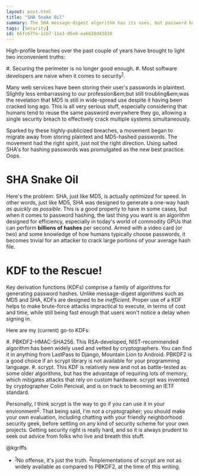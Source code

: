 ```yaml
---
layout: post.html
title: "SHA Snake Oil"
summary: The SHA message-digest algorithm has its uses, but password hashing isn't one of them.
tags: [Security]
id: 66fc67fe-1cb7-11e3-95e0-ea6628d43830
---
```


High-profile breaches over the past couple of years have brought to light two inconvenient truths:

#. Securing the perimeter is no longer good enough.
#. Most software developers are naive when it comes to security<sup><a name="id-1" href="#id-1.ftn">1</a></sup>.

Many web services have been storing their user's passwords in plaintext. Slightly less embarrassing to our profession&em;but still troubling&em;was the revelation that MD5 is still in wide-spread use despite it having been cracked long ago. This is all very serious stuff, especially considering that humans tend to reuse the same password everywhere they go, allowing a single security breach to effectively crack multiple systems simultaneously.

Sparked by these highly-publicized breaches, a movement began to migrate away from storing plaintext and MD5-hashed passwords. The movement had the right spirit, just not the right direction. Using salted SHA's for hashing passwords was promulgated as the new best practice. Oops.

# SHA Snake Oil #

Here's the problem: SHA, just like MD5, is actually *optimized* for speed. In other words, just like MD5, SHA was designed to generate a one-way hash *as quickly as possible*. This is a good property to have in some cases, but when it comes to password hashing, the last thing you want is an algorithm designed for efficiency, especially in today's world of commodity GPUs that can perform **billions of hashes** per second. Armed with a video card (or two) and some knowledge of how humans typically choose passwords, it becomes trivial for an attacker to crack large portions of your average hash file.

# KDF to the Rescue! #

Key derivation functions (KDFs) comprise a family of algorithms for generating password hashes. Unlike message-digest algorithms such as MD5 and SHA, KDFs are designed to be *inefficient*. Proper use of a KDF helps to make brute-force attacks impractical to execute, in terms of cost and time, while still being fast enough that users won't notice a delay when signing in.

Here are my (current) go-to KDFs:

#. PBKDF2-HMAC-SHA256. This RSA-developed, NIST-recommended algorithm has been widely used and vetted by cryptographers. You can find it in anything from LastPass to Django, Mountain Lion to Android. PBKDF2 is a good choice if an scrypt library is not available for your programming language.
#. scrypt. This KDF is relatively new and not as battle-tested as some older algorithms, but has the advantage of requiring lots of memory, which mitigates attacks that rely on custom hardware. scrypt was invented by cryptographer Colin Percival, and is on track to becoming an IETF standard.

Personally, I think scrypt is the way to go if you can use it in your environment<sup><a name="id-2" href="#id-2.ftn">2</a></sup>. That being said, I'm not a cryptographer; you should make your own evaluation, including chatting with your friendly neighborhood security geek, before settling on any kind of security scheme for your own projects. Getting security right is really hard, and so it is always prudent to seek out advice from folks who live and breath this stuff.

@kgriffs

<ul class="footnotes">
  <li>
    <sup><a name="id-1.ftn" href="#id-1">1</a></sup>No offense, it's just the truth.
    <sup><a name="id-2.ftn" href="#id-2">2</a></sup>Implementations of scrypt are not as widely available as compared to PBKDF2, at the time of this writing.
  </li>
</ul>
